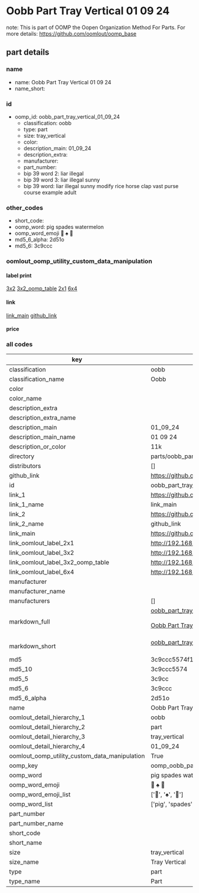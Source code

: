 # Oobb Part Tray Vertical 01 09 24  

note: This is part of OOMP the Oopen Organization Method For Parts. For more details: https://github.com/oomlout/oomp_base

##  part details





### name
* name: Oobb Part Tray Vertical 01 09 24
* name_short: 
### id
* oomp_id: oobb_part_tray_vertical_01_09_24
  * classification: oobb
  * type: part
  * size: tray_vertical
  * color: 
  * description_main: 01_09_24
  * description_extra: 
  * manufacturer: 
  * part_number: 
  * bip 39 word 2: liar illegal
  * bip 39 word 3: liar illegal sunny
  * bip 39 word: liar illegal sunny modify rice horse clap vast purse course example adult

### other_codes
* short_code: 
* oomp_word: pig spades watermelon
* oomp_word_emoji :pig: :spades: :watermelon:
* md5_6_alpha: 2d51o
* md5_6: 3c9ccc






### oomlout_oomp_utility_custom_data_manipulation
#### label print
[3x2](http://192.168.1.245:1112/?label=oomp%202d51o)
[3x2_oomp_table](http://192.168.1.107:1112/?label=oomp%202d51o)
[2x1](http://192.168.1.242:1112/?label=oomp%202d51o)
[6x4](http://192.168.1.55:1112/?label=oomp%202d51o)    

#### link

[link_main](https://github.com/oomlout/oomlout_oomp_current_version_messy/tree/main/parts/oobb_part_tray_vertical_01_09_24) [github_link](https://github.com/oomlout/oomlout_oomp_part_src/tree/main/parts/oobb_part_tray_vertical_01_09_24)                             

#### price







### all codes 
| key | value |  
| --- | --- |  
| classification | oobb |  
| classification_name | Oobb |  
| color |  |  
| color_name |  |  
| description_extra |  |  
| description_extra_name |  |  
| description_main | 01_09_24 |  
| description_main_name | 01 09 24 |  
| description_or_color | 11k |  
| directory | parts/oobb_part_tray_vertical_01_09_24 |  
| distributors | [] |  
| github_link | https://github.com/oomlout/oomlout_oomp_part_src/tree/main/parts/oobb_part_tray_vertical_01_09_24 |  
| id | oobb_part_tray_vertical_01_09_24 |  
| link_1 | https://github.com/oomlout/oomlout_oomp_current_version_messy/tree/main/parts/oobb_part_tray_vertical_01_09_24 |  
| link_1_name | link_main |  
| link_2 | https://github.com/oomlout/oomlout_oomp_part_src/tree/main/parts/oobb_part_tray_vertical_01_09_24 |  
| link_2_name | github_link |  
| link_main | https://github.com/oomlout/oomlout_oomp_current_version_messy/tree/main/parts/oobb_part_tray_vertical_01_09_24 |  
| link_oomlout_label_2x1 | http://192.168.1.242:1112/?label=oomp%202d51o |  
| link_oomlout_label_3x2 | http://192.168.1.245:1112/?label=oomp%202d51o |  
| link_oomlout_label_3x2_oomp_table | http://192.168.1.107:1112/?label=oomp%202d51o |  
| link_oomlout_label_6x4 | http://192.168.1.55:1112/?label=oomp%202d51o |  
| manufacturer |  |  
| manufacturer_name |  |  
| manufacturers | [] |  
| markdown_full | [oobb_part_tray_vertical_01_09_24](https://github.com/oomlout/oomlout_oomp_current_version_messy/tree/main/parts/oobb_part_tray_vertical_01_09_24)<br>[](https://github.com/oomlout/oomlout_oomp_current_version_messy/tree/main/parts/oobb_part_tray_vertical_01_09_24)<br>[Oobb Part Tray Vertical 01 09 24](https://github.com/oomlout/oomlout_oomp_current_version_messy/tree/main/parts/oobb_part_tray_vertical_01_09_24)<br><br> |  
| markdown_short | [oobb_part_tray_vertical_01_09_24](https://github.com/oomlout/oomlout_oomp_current_version_messy/tree/main/parts/oobb_part_tray_vertical_01_09_24)<br><br> |  
| md5 | 3c9ccc5574f1a539b75c98ebb2dc4406 |  
| md5_10 | 3c9ccc5574 |  
| md5_5 | 3c9cc |  
| md5_6 | 3c9ccc |  
| md5_6_alpha | 2d51o |  
| name | Oobb Part Tray Vertical 01 09 24 |  
| oomlout_detail_hierarchy_1 | oobb |  
| oomlout_detail_hierarchy_2 | part |  
| oomlout_detail_hierarchy_3 | tray_vertical |  
| oomlout_detail_hierarchy_4 | 01_09_24 |  
| oomlout_oomp_utility_custom_data_manipulation | True |  
| oomp_key | oomp_oobb_part_tray_vertical_01_09_24 |  
| oomp_word | pig spades watermelon |  
| oomp_word_emoji | :pig: :spades: :watermelon: |  
| oomp_word_emoji_list | [':pig:', ':spades:', ':watermelon:'] |  
| oomp_word_list | ['pig', 'spades', 'watermelon'] |  
| part_number |  |  
| part_number_name |  |  
| short_code |  |  
| short_name |  |  
| size | tray_vertical |  
| size_name | Tray Vertical |  
| type | part |  
| type_name | Part |  
